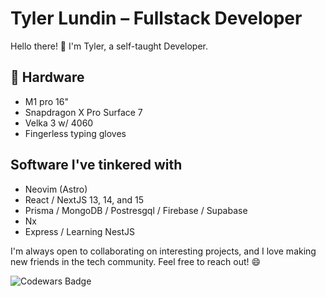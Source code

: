 # Tyler Lundin – Fullstack Developer

Hello there! 👋 I'm Tyler, a self-taught Developer.

## 🔧 Hardware
- M1 pro 16"
- Snapdragon X Pro Surface 7
- Velka 3 w/ 4060
- Fingerless typing gloves

## Software I've tinkered with
- Neovim (Astro)
- React / NextJS 13, 14, and 15
- Prisma / MongoDB / Postresgql / Firebase / Supabase
- Nx
- Express / Learning NestJS

I'm always open to collaborating on interesting projects, and I love making new friends in the tech community. Feel free to reach out! 😄

![Codewars Badge](https://www.codewars.com/users/ImprovingTyler/badges/small)
